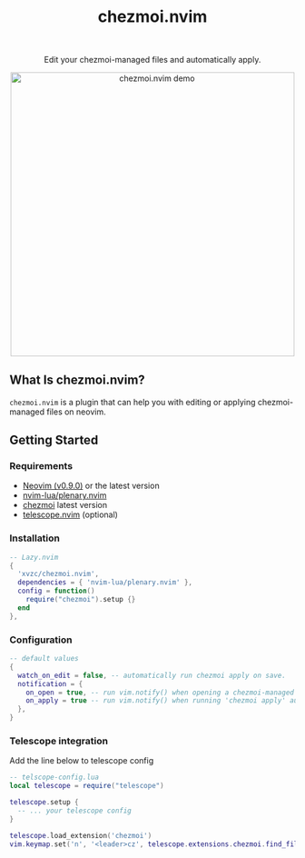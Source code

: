 <div align="center">
  <h1 align="center">chezmoi.nvim</h2>
</div>
<br>
<div align="center">
  <p>Edit your chezmoi-managed files and automatically apply.</p>
  <img src="https://github.com/xvzc/chezmoi.nvim/assets/45588457/3053d4f9-a59c-4c29-b20c-b2c7a0e79a18" alt="chezmoi.nvim demo" height="500px">
</div>

## What Is chezmoi.nvim?
`chezmoi.nvim` is a plugin that can help you with editing or applying chezmoi-managed files on neovim.

## Getting Started
### Requirements
- [Neovim (v0.9.0)](https://github.com/neovim/neovim/releases/tag/v0.9.0) or the latest version
- [nvim-lua/plenary.nvim](https://github.com/nvim-lua/plenary.nvim)
- [chezmoi](https://github.com/twpayne/chezmoi) latest version
- [telescope.nvim](https://github.com/nvim-telescope/telescope.nvim) (optional)

### Installation

```lua
-- Lazy.nvim
{
  'xvzc/chezmoi.nvim',
  dependencies = { 'nvim-lua/plenary.nvim' },
  config = function()
    require("chezmoi").setup {}
  end
},
```

### Configuration
```lua
-- default values
{
  watch_on_edit = false, -- automatically run chezmoi apply on save.
  notification = {
    on_open = true, -- run vim.notify() when opening a chezmoi-managed file.
    on_apply = true -- run vim.notify() when running 'chezmoi apply' automatically
  },
}
```

### Telescope integration
Add the line below to telescope config
```lua
-- telscope-config.lua
local telescope = require("telescope")

telescope.setup {
  -- ... your telescope config
}

telescope.load_extension('chezmoi')
vim.keymap.set('n', '<leader>cz', telescope.extensions.chezmoi.find_files, {})
```



